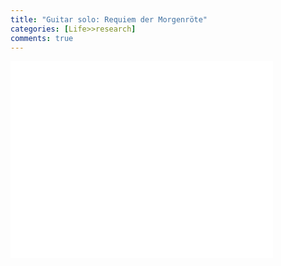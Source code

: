 ```yaml
---
title: "Guitar solo: Requiem der Morgenröte"
categories: [Life>>research]
comments: true
---
```


<iframe width="420" height="315" src="//player.bilibili.com/player.html?aid=459957781&bvid=BV1V5411A7TG&cid=319834198&page=1" scrolling="no" border="0" frameborder="no" framespacing="0" allowfullscreen="true"> </iframe>